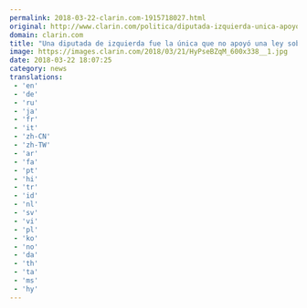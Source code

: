 ```yaml
---
permalink: 2018-03-22-clarin.com-1915718027.html
original: http://www.clarin.com/politica/diputada-izquierda-unica-apoyo-ley-pornografia-infantil_0_HJnYgrWcG.html
domain: clarin.com
title: "Una diputada de izquierda fue la única que no apoyó una ley sobre pornografía infantil"
image: https://images.clarin.com/2018/03/21/HyPseBZqM_600x338__1.jpg
date: 2018-03-22 18:07:25
category: news
translations: 
 - 'en'
 - 'de'
 - 'ru'
 - 'ja'
 - 'fr'
 - 'it'
 - 'zh-CN'
 - 'zh-TW'
 - 'ar'
 - 'fa'
 - 'pt'
 - 'hi'
 - 'tr'
 - 'id'
 - 'nl'
 - 'sv'
 - 'vi'
 - 'pl'
 - 'ko'
 - 'no'
 - 'da'
 - 'th'
 - 'ta'
 - 'ms'
 - 'hy'
---
```


